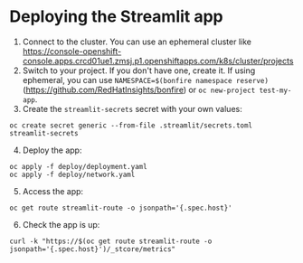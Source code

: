 # Deploying the Streamlit app

1. Connect to the cluster. You can use an ephemeral cluster like https://console-openshift-console.apps.crcd01ue1.zmsj.p1.openshiftapps.com/k8s/cluster/projects
2. Switch to your project. If you don't have one, create it. If using ephemeral, you can use `NAMESPACE=$(bonfire namespace reserve)` (https://github.com/RedHatInsights/bonfire) or `oc new-project test-my-app`.
3. Create the `streamlit-secrets` secret with your own values:

```
oc create secret generic --from-file .streamlit/secrets.toml streamlit-secrets
```

4. Deploy the app:

```
oc apply -f deploy/deployment.yaml
oc apply -f deploy/network.yaml
```

5. Access the app:

```
oc get route streamlit-route -o jsonpath='{.spec.host}'
```

6. Check the app is up:

```
curl -k "https://$(oc get route streamlit-route -o jsonpath='{.spec.host}')/_stcore/metrics"
```